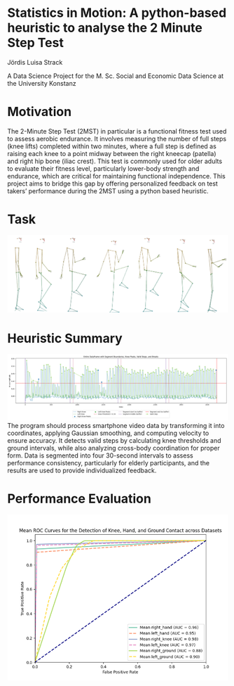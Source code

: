 # Statistics in Motion: A python-based heuristic to analyse the 2 Minute Step Test

Jördis Luisa Strack

A Data Science Project for the M. Sc. Social and Economic Data Science at the University Konstanz


# Motivation
The 2-Minute Step Test (2MST) in particular is a functional fitness test used to assess aerobic endurance. It involves measuring the number of full steps (knee lifts) completed within two minutes, where a full step is defined as raising each knee to a point midway between the right kneecap (patella) and right hip bone (iliac crest). This test is commonly used for older adults to evaluate their fitness level, particularly lower-body strength and endurance, which are critical for maintaining functional independence. This project aims to bridge this gap by offering personalized feedback on test takers’ performance during the 2MST using a python based heuristic.

# Task 
![An example walk-cycle generated from an mp4 file using MediaPipe and OpenCV](code/coordinate_generation/skeleton_walk_cycle.png)


# Heuristic Summary
![Visualization of the ](code/2MST_analysis/segment_analysis_over_full_data_with_failed_step_attemps.png)
The program should process smartphone video data by transforming it into coordinates, applying Gaussian smoothing, and computing velocity to ensure accuracy. It detects valid steps by calculating knee thresholds and ground intervals, while also analyzing cross-body coordination for proper form. Data is segmented into four 30-second intervals to assess performance consistency, particularly for elderly participants, and the results are used to provide individualized feedback.


# Performance Evaluation
![Mean ROC and AUC over all four datasets and for the detection of knee and hand peaks, as well as moments of ground contact of either foot](code/performance_metrics/mean_ROC_and_AUC_knee_hand_ground_detection.png)


